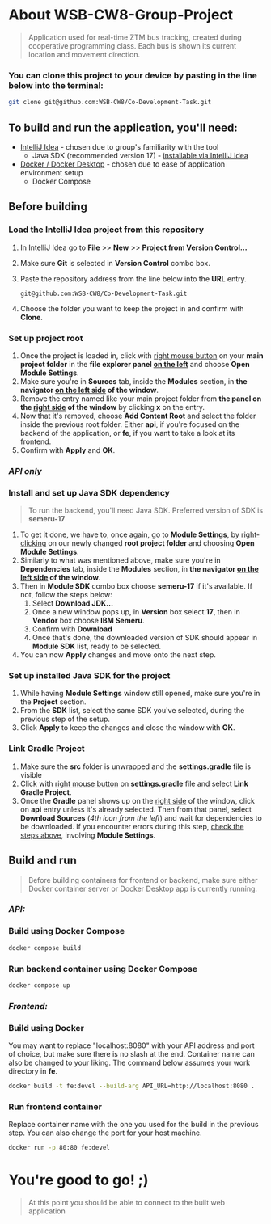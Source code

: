 # About WSB-CW8-Group-Project
> Application used for real-time ZTM bus tracking, created during cooperative programming class. Each bus is shown its current location and movement direction.

### You can clone this project to your device by pasting in the line below into the terminal:

```bash
git clone git@github.com:WSB-CW8/Co-Development-Task.git
```


## To build and run the application, you'll need:
* [IntelliJ Idea](https://www.jetbrains.com/idea/) - chosen due to group's familiarity with the tool
    * Java SDK (recommended version 17) - [installable via IntelliJ Idea](https://www.jetbrains.com/help/idea/sdk.html#change-project-sdk)
* [Docker / Docker Desktop](https://www.docker.com/) - chosen due to ease of application environment setup
    * Docker Compose

## Before building
### Load the IntelliJ Idea project from this repository
1. In IntelliJ Idea go to **File** >> **New** >> **Project from Version Control...**
2. Make sure **Git** is selected in **Version Control** combo box.
3. Paste the repository address from the line below into the **URL** entry.

    ```
    git@github.com:WSB-CW8/Co-Development-Task.git
    ```
4. Choose the folder you want to keep the project in and confirm with **Clone**.

### Set up project root
1. Once the project is loaded in, click with <u>right mouse button</u> on your **main project folder** in the **file explorer panel <u>on the left</u>** and choose **Open Module Settings**.
2. Make sure you're in **Sources** tab, inside the **Modules** section, in **the navigator <u>on the left side</u> of the window**.
3. Remove the entry named like your main project folder from **the panel on the <u>right side</u> of the window** by clicking **x** on the entry.
4. Now that it's removed, choose **Add Content Root** and select the folder inside the previous root folder. Either **api**, if you're focused on the backend of the application, or **fe**, if you want to take a look at its frontend.
5. Confirm with **Apply** and **OK**.

### _API only_
### Install and set up Java SDK dependency
> To run the backend, you'll need Java SDK.
Preferred version of SDK is **semeru-17**

1. To get it done, we have to, once again, go to **Module Settings**, by <u>right-clicking</u> on our newly changed **root project folder** and choosing **Open Module Settings**.
2. Similarly to what was mentioned above, make sure you're in **Dependencies** tab, inside the **Modules** section, in **the navigator <u>on the left side</u> of the window**.
3. Then in **Module SDK** combo box choose **semeru-17** if it's available. If not, follow the steps below:
    1. Select <b>Download JDK...</b>
    2. Once a new window pops up, in <b>Version</b> box select <b>17</b>, then in <b>Vendor</b> box choose <b>IBM Semeru</b>.
    3. Confirm with <b>Download</b>
    4. Once that's done, the downloaded version of SDK should appear in <b>Module SDK</b> list, ready to be selected.
4. You can now **Apply** changes and move onto the next step.
### Set up installed Java SDK for the project
1. While having **Module Settings** window still opened, make sure you're in the **Project** section.
2. From the **SDK** list, select the same SDK you've selected, during the previous step of the setup.
3. Click **Apply** to keep the changes and close the window with **OK**.

### Link Gradle Project
1. Make sure the **src** folder is unwrapped and the **settings.gradle** file is visible
2. Click with <u>right mouse button</u> on **settings.gradle** file and select **Link Gradle Project**.
3. Once the **Gradle** panel shows up on the <u>right side</u> of the window, click on **api** entry unless it's already selected. Then from that panel, select **Download Sources** (<i>4th icon from the left</i>) and wait for dependencies to be downloaded. If you encounter errors during this step, [check the steps above](#install-and-set-up-java-sdk-dependency), involving **Module Settings**.

## Build and run
> Before building containers for frontend or backend, make sure either Docker container server or Docker Desktop app is currently running.

### _API:_
### Build using Docker Compose
```bash
docker compose build
```

### Run backend container using Docker Compose

```bash
docker compose up
```
### _Frontend:_
### Build using Docker
You may want to replace "localhost:8080" with your API address and port of choice, but make sure there is no slash at the end.
Container name can also be changed to your liking.
The command below assumes your work directory in **fe**.
```bash
docker build -t fe:devel --build-arg API_URL=http://localhost:8080 .
```

### Run frontend container

Replace container name with the one you used for the build in the previous step.
You can also change the port for your host machine.
```bash
docker run -p 80:80 fe:devel
```

# You're good to go! ;)
> At this point you should be able to connect to the built web application
